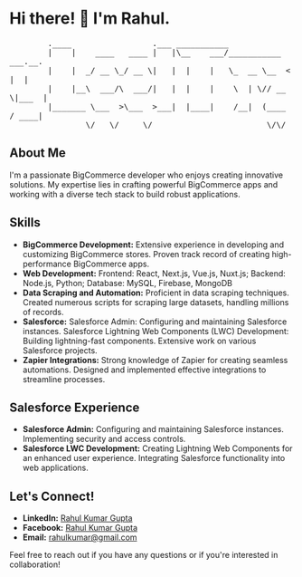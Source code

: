 # Hi there! 👋 I'm Rahul.


<pre style="font-size: 14px; white-space: pre-wrap;">
        .____                 .___ ___________                    
        |    |    ____   ____ |   |\__    ___/___________ ___.__.
        |    |  _/ __ \_/ __ \|   |  |    |   \_  __ \__  <   |  |
        |    |__\  ___/\  ___/|   |  |    |    \  | \// __ \|___  |
        |_______ \___  >\___  >___|  |____|    /__|  (____  / ____|
                \/   \/     \/                        \/\/     
</pre>
<h2>About Me</h2>
<p>I'm a passionate BigCommerce developer who enjoys creating innovative solutions. My expertise lies in crafting powerful BigCommerce apps and working with a diverse tech stack to build robust applications.</p>
<h2>Skills</h2>
<ul>
  <li><strong>BigCommerce Development:</strong> Extensive experience in developing and customizing BigCommerce stores. Proven track record of creating high-performance BigCommerce apps.</li>
  <li><strong>Web Development:</strong> Frontend: React, Next.js, Vue.js, Nuxt.js; Backend: Node.js, Python; Database: MySQL, Firebase, MongoDB</li>
  <li><strong>Data Scraping and Automation:</strong> Proficient in data scraping techniques. Created numerous scripts for scraping large datasets, handling millions of records.</li>
  <li><strong>Salesforce:</strong> Salesforce Admin: Configuring and maintaining Salesforce instances. Salesforce Lightning Web Components (LWC) Development: Building lightning-fast components. Extensive work on various Salesforce projects.</li>
  <li><strong>Zapier Integrations:</strong> Strong knowledge of Zapier for creating seamless automations. Designed and implemented effective integrations to streamline processes.</li>
</ul>
<h2>Salesforce Experience</h2>
<ul>
  <li><strong>Salesforce Admin:</strong> Configuring and maintaining Salesforce instances. Implementing security and access controls.</li>
  <li><strong>Salesforce LWC Development:</strong> Creating Lightning Web Components for an enhanced user experience. Integrating Salesforce functionality into web applications.</li>
</ul>
<h2>Let's Connect!</h2>
<ul>
  <li><strong>LinkedIn:</strong> <a href="https://www.linkedin.com/in/rahul60">Rahul Kumar Gupta</a></li>
  <li><strong>Facebook:</strong> <a href="https://www.facebook.com/profile.php?id=1000364680">Rahul Kumar Gupta</a></li>
  <li><strong>Email:</strong> <a href="mailto:rahulkumar@gmail.com">rahulkumar@gmail.com</a></li>
</ul>
<p>Feel free to reach out if you have any questions or if you're interested in collaboration!</p>
